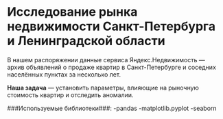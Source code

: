 # Исследование рынка недвижимости Санкт-Петербурга и Ленинградской области
В нашем распоряжении данные сервиса Яндекс.Недвижимость — архив объявлений о продаже квартир в Санкт-Петербурге и соседних населённых пунктах за несколько лет.

**Наша задача** — установить параметры, влияющие на рыночную стоимость квартир и отследить аномалии.

###Используемые библиотеки###:
-pandas
-matplotlib.pyplot
-seaborn
